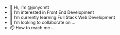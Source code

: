 - 👋 Hi, I’m @jonycmtt
- 👀 I’m interested in Front End Development
- 🌱 I’m currently learning Full Stack Web Development
- 💞️ I’m looking to collaborate on ...
- 📫 How to reach me ...

<!---
jonycmtt/jonycmtt is a ✨ special ✨ repository because its `README.md` (this file) appears on your GitHub profile.
You can click the Preview link to take a look at your changes.
--->
